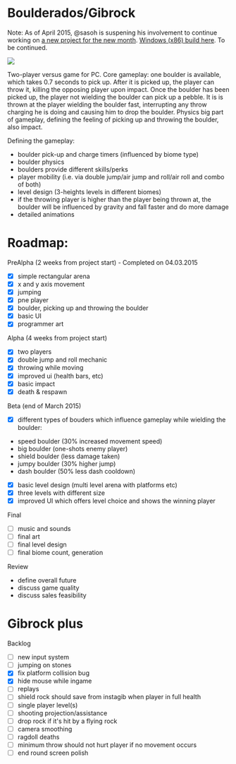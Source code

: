 Boulderados/Gibrock
============

Note: As of April 2015, @sasoh is suspening his involvement to continue working on [a new project for the new month](https://github.com/sasoh/Lander). [Windows (x86) build here](http://sourceforge.net/projects/gibrock/files/builds/024_LevelSelectionScores.rar/download). To be continued.

![](http://i.imgur.com/5wYdJOI.jpg)

Two-player versus game for PC. Core gameplay: one boulder is available, which takes 0.7 seconds to pick up. After it is picked up, the player can throw it, killing the opposing player upon impact.
Once the boulder has been picked up, the player not wielding the boulder  can pick up a pebble. It is is thrown at the player wielding the boulder fast, interrupting any throw charging he is doing and causing him to drop the boulder.
Physics big part of gameplay, defining the feeling of picking up and throwing the boulder, also impact.

Defining the gameplay:

- boulder pick-up and charge timers (influenced by biome type)
- boulder physics
- boulders provide different skills/perks
- player mobility (i.e. via double jump/air jump and roll/air roll and combo of both)
- level design (3-heights levels in different biomes)
- if the throwing player is higher than the player being thrown at, the boulder will be influenced by gravity and fall faster and do more damage
- detailed animations

Roadmap:
========

PreAlpha (2 weeks from project start) - Completed on 04.03.2015

- [x] simple rectangular arena
- [x] x and y axis movement
- [x] jumping
- [x] pne player
- [x] boulder, picking up and throwing the boulder
- [x] basic UI
- [x] programmer art

Alpha (4 weeks from project start)

- [x] two players
- [x] double jump and roll mechanic
- [x] throwing while moving
- [x] improved ui (health bars, etc)
- [x] basic impact
- [x] death & respawn

Beta (end of March 2015)

- [x] different types of bouders which influence gameplay while wielding the boulder:
- speed boulder (30% increased movement speed)
- big boulder (one-shots enemy player)
- shield boulder (less damage taken)
- jumpy boulder (30% higher jump)
- dash boulder (50% less dash cooldown)
- [x] basic level design (multi level arena with platforms etc)
- [x] three levels with different size
- [x] improved UI which offers level choice and shows the winning player

Final

- [ ] music and sounds
- [ ] final art
- [ ] final level design
- [ ] final biome count, generation

Review

- define overall future
- discuss game quality
- discuss sales feasibility

Gibrock plus
===

Backlog

- [ ] new input system
- [ ] jumping on stones
- [x] fix platform collision bug
- [x] hide mouse while ingame
- [ ] replays
- [ ] shield rock should save from instagib when player in full health
- [ ] single player level(s)
- [ ] shooting projection/assistance
- [ ] drop rock if it's hit by a flying rock
- [ ] camera smoothing
- [ ] ragdoll deaths
- [ ] minimum throw should not hurt player if no movement occurs
- [ ] end round screen polish
